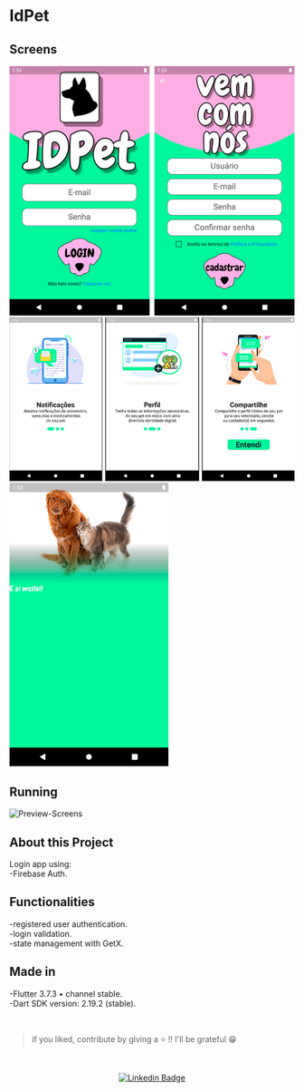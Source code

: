 # IdPet 

## Screens
![Preview-Screens](https://github.com/devWeslei/IDPet/blob/main/assets/1.png)       
![Preview-Screens](https://github.com/devWeslei/IDPet/blob/main/assets/12.png)     
![Preview-Screens](https://github.com/devWeslei/IDPet/blob/main/assets/123.png)    

## Running
![Preview-Screens]()   

## About this Project
Login app using:     
-Firebase Auth.     


## Functionalities   
-registered user authentication.  
-login validation.       
-state management with GetX.       



## Made in
-Flutter 3.7.3 • channel stable.   
-Dart SDK version: 2.19.2 (stable).   


</br>

>if you liked, contribute by giving a ⭐ !! I'll be grateful 😁      

</br>   
<div align="center">   
  
   [![Linkedin Badge](https://img.shields.io/badge/-weslei%20tiago-292929?style=flat-square&logo=Linkedin&logoColor=white&link=https://www.linkedin.com/in/weslei-tiago-53b47a208/)](https://www.linkedin.com/in/weslei-tiago-53b47a208/)   
  
   </div>
